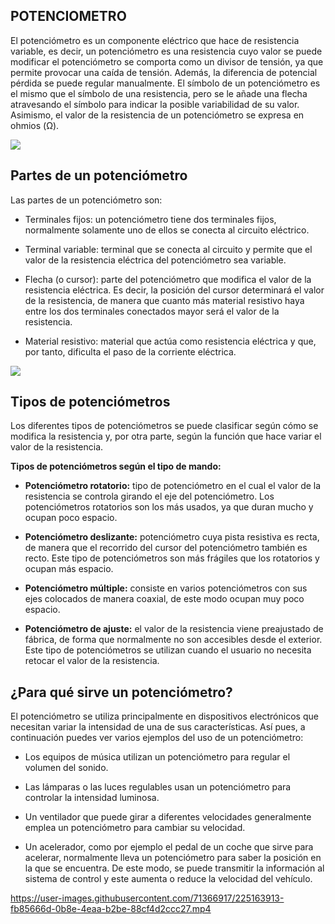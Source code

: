 ## POTENCIOMETRO

El potenciómetro es un componente eléctrico que hace de resistencia variable, es decir, un potenciómetro es una resistencia cuyo valor se puede modificar el potenciómetro se comporta como un divisor de tensión, ya que permite provocar una caída de tensión. Además, la diferencia de potencial pérdida se puede regular manualmente.
El símbolo de un potenciómetro es el mismo que el símbolo de una resistencia, pero se le añade una flecha atravesando el símbolo para indicar la posible variabilidad de su valor. Asimismo, el valor de la resistencia de un potenciómetro se expresa en ohmios (Ω).

![](https://lh6.googleusercontent.com/rgVz1gcnMpDYt9XlK8c8G5oUTeBpV2BVrgataMmlbDZAOze5nIupzsI9r19FVARVSSrVPanj2qOIZo-u-mOthgUUPLh8Lbdl4FvyU9s3FgLwa8UDIEeGbKFuF4IPoGRRxm55t4RQh1sY-vcK005eJZY)

  

## Partes de un potenciómetro

Las partes de un potenciómetro son:

-   Terminales fijos: un potenciómetro tiene dos terminales fijos, normalmente solamente uno de ellos se conecta al circuito eléctrico.
    
-   Terminal variable: terminal que se conecta al circuito y permite que el valor de la resistencia eléctrica del potenciómetro sea variable.
    
-   Flecha (o cursor): parte del potenciómetro que modifica el valor de la resistencia eléctrica. Es decir, la posición del cursor determinará el valor de la resistencia, de manera que cuanto más material resistivo haya entre los dos terminales conectados mayor será el valor de la resistencia.
    
-   Material resistivo: material que actúa como resistencia eléctrica y que, por tanto, dificulta el paso de la corriente eléctrica.
    

![](https://lh3.googleusercontent.com/mmZ0ZxOZ2M8vK4DL9ZnC_7Q91yqpwo5uoMYyrCHw30-fe-pWt7vIwkejw3ZzFZlW5QEPCfryaiE42TGAWfdkw0u3NuvHL_y9t1LX0URfgnNvM5wOvy4Jz1r5HWXGHoOQCWdUu67ECL6ZnX3FQXq7Kjk)

## Tipos de potenciómetros

Los diferentes tipos de potenciómetros se puede clasificar según cómo se modifica la resistencia y, por otra parte, según la función que hace variar el valor de la resistencia.

**Tipos de potenciómetros según el tipo de mando:**

-   **Potenciómetro rotatorio:** tipo de potenciómetro en el cual el valor de la resistencia se controla girando el eje del potenciómetro. Los potenciómetros rotatorios son los más usados, ya que duran mucho y ocupan poco espacio.
    
-   **Potenciómetro deslizante:** potenciómetro cuya pista resistiva es recta, de manera que el recorrido del cursor del potenciómetro también es recto. Este tipo de potenciómetros son más frágiles que los rotatorios y ocupan más espacio.
    
-   **Potenciómetro múltiple:** consiste en varios potenciómetros con sus ejes colocados de manera coaxial, de este modo ocupan muy poco espacio.
    
-   **Potenciómetro de ajuste:** el valor de la resistencia viene preajustado de fábrica, de forma que normalmente no son accesibles desde el exterior. Este tipo de potenciómetros se utilizan cuando el usuario no necesita retocar el valor de la resistencia.
    

## ¿Para qué sirve un potenciómetro?

El potenciómetro se utiliza principalmente en dispositivos electrónicos que necesitan variar la intensidad de una de sus características. Así pues, a continuación puedes ver varios ejemplos del uso de un potenciómetro:

-   Los equipos de música utilizan un potenciómetro para regular el volumen del sonido.
    
-   Las lámparas o las luces regulables usan un potenciómetro para controlar la intensidad luminosa.
    
-   Un ventilador que puede girar a diferentes velocidades generalmente emplea un potenciómetro para cambiar su velocidad.
    
-   Un acelerador, como por ejemplo el pedal de un coche que sirve para acelerar, normalmente lleva un potenciómetro para saber la posición en la que se encuentra. De este modo, se puede transmitir la información al sistema de control y este aumenta o reduce la velocidad del vehículo.



https://user-images.githubusercontent.com/71366917/225163913-fb85666d-0b8e-4eaa-b2be-88cf4d2ccc27.mp4

